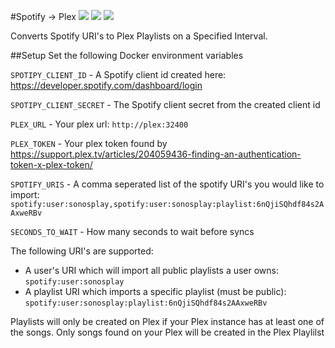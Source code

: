 #Spotify -> Plex
[![](https://img.shields.io/docker/automated/bassrock/spotify-plex-playlists.svg)](https://cloud.docker.com/repository/docker/bassrock/spotify-plex-playlists) [![](https://img.shields.io/docker/pulls/bassrock/spotify-plex-playlists.svg)](https://img.shields.io/docker/pulls/bassrock/spotify-plex-playlists.svg) [![](https://img.shields.io/docker/stars/bassrock/spotify-plex-playlists.svg)](https://cloud.docker.com/repository/docker/bassrock/spotify-plex-playlists)

Converts Spotify URI's to Plex Playlists on a Specified Interval.

##Setup
Set the following Docker environment variables

`SPOTIPY_CLIENT_ID` - A Spotify client id created here: https://developer.spotify.com/dashboard/login

`SPOTIPY_CLIENT_SECRET` - The Spotify client secret from the created client id

`PLEX_URL` - Your plex url: `http://plex:32400`

`PLEX_TOKEN` - Your plex token found by https://support.plex.tv/articles/204059436-finding-an-authentication-token-x-plex-token/

`SPOTIFY_URIS` - A comma seperated list of the spotify URI's you would like to import: `spotify:user:sonosplay,spotify:user:sonosplay:playlist:6nQjiSQhdf84s2AAxweRBv`

`SECONDS_TO_WAIT` - How many seconds to wait before syncs

The following URI's are supported:
* A user's URI which will import all public playlists a user owns: `spotify:user:sonosplay`
* A playlist URI which imports a specific playlist (must be public): `spotify:user:sonosplay:playlist:6nQjiSQhdf84s2AAxweRBv`

Playlists will only be created on Plex if your Plex instance has at least one of the songs. Only songs found on your Plex will be created in the Plex Playlilst